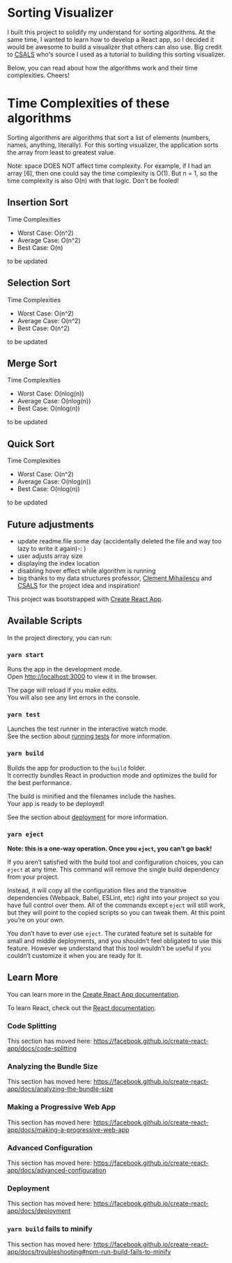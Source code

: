 # Sorting Visualizer
I built this project to solidify my understand for sorting algorithms. At the same time, I wanted to learn how to develop a React app, so I decided it would be awesome to build a visualizer that others can also use. Big credit to [CSALS](https://github.com/CSALS) who's source I used as a tutorial to building this sorting visualizer. 

Below, you can read about how the algorithms work and their time complexities. Cheers!

# Time Complexities of these algorithms
Sorting algorithms are algorithms that sort a list of elements (numbers, names, anything, literally). For this sorting visualizer, the application sorts the array from least to greatest value. 

Note: space DOES NOT affect time complexity. For example, if I had an array [6], then one could say the time complexity is O(1). But n = 1, so the time complexity is also O(n) with that logic. Don't be fooled!

## Insertion Sort
Time Complexities
* Worst Case: O(n^2)
* Average Case: O(n^2)
* Best Case: O(n)

to be updated

## Selection Sort
Time Complexities
* Worst Case: O(n^2)
* Average Case: O(n^2)
* Best Case: O(n^2)

to be updated

## Merge Sort
Time Complexities
* Worst Case: O(nlog(n))
* Average Case: O(nlog(n))
* Best Case: O(nlog(n))

to be updated

## Quick Sort
Time Complexities
* Worst Case: O(n^2)
* Average Case: O(nlog(n))
* Best Case: O(nlog(n))

to be updated

## Future adjustments
* update readme.file some day (accidentally deleted the file and way too lazy to write it again)-: )
* user adjusts array size
* displaying the index location
* disabling hover effect while algorithm is running
* big thanks to my data structures professor, [Clement Mihailescu](https://github.com/clementmihailescu) and [CSALS](https://github.com/CSALS) for the project idea and inspiration!

This project was bootstrapped with [Create React App](https://github.com/facebook/create-react-app).

## Available Scripts

In the project directory, you can run:

### `yarn start`

Runs the app in the development mode.<br />
Open [http://localhost:3000](http://localhost:3000) to view it in the browser.

The page will reload if you make edits.<br />
You will also see any lint errors in the console.

### `yarn test`

Launches the test runner in the interactive watch mode.<br />
See the section about [running tests](https://facebook.github.io/create-react-app/docs/running-tests) for more information.

### `yarn build`

Builds the app for production to the `build` folder.<br />
It correctly bundles React in production mode and optimizes the build for the best performance.

The build is minified and the filenames include the hashes.<br />
Your app is ready to be deployed!

See the section about [deployment](https://facebook.github.io/create-react-app/docs/deployment) for more information.

### `yarn eject`

**Note: this is a one-way operation. Once you `eject`, you can’t go back!**

If you aren’t satisfied with the build tool and configuration choices, you can `eject` at any time. This command will remove the single build dependency from your project.

Instead, it will copy all the configuration files and the transitive dependencies (Webpack, Babel, ESLint, etc) right into your project so you have full control over them. All of the commands except `eject` will still work, but they will point to the copied scripts so you can tweak them. At this point you’re on your own.

You don’t have to ever use `eject`. The curated feature set is suitable for small and middle deployments, and you shouldn’t feel obligated to use this feature. However we understand that this tool wouldn’t be useful if you couldn’t customize it when you are ready for it.

## Learn More

You can learn more in the [Create React App documentation](https://facebook.github.io/create-react-app/docs/getting-started).

To learn React, check out the [React documentation](https://reactjs.org/).

### Code Splitting

This section has moved here: https://facebook.github.io/create-react-app/docs/code-splitting

### Analyzing the Bundle Size

This section has moved here: https://facebook.github.io/create-react-app/docs/analyzing-the-bundle-size

### Making a Progressive Web App

This section has moved here: https://facebook.github.io/create-react-app/docs/making-a-progressive-web-app

### Advanced Configuration

This section has moved here: https://facebook.github.io/create-react-app/docs/advanced-configuration

### Deployment

This section has moved here: https://facebook.github.io/create-react-app/docs/deployment

### `yarn build` fails to minify

This section has moved here: https://facebook.github.io/create-react-app/docs/troubleshooting#npm-run-build-fails-to-minify
